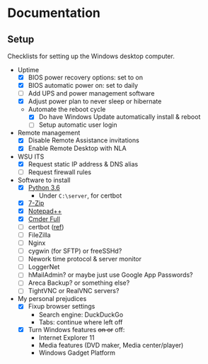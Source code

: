 # Documentation

## Setup

Checklists for setting up the Windows desktop computer.

* Uptime
    * [x] BIOS power recovery options: set to on
    * [x] BIOS automatic power on: set to daily
    * [ ] Add UPS and power management software
    * [x] Adjust power plan to never sleep or hibernate
    * Automate the reboot cycle
        * [x] Do have Windows Update automatically install & reboot
        * [ ] Setup automatic user login
* Remote management
    * [x] Disable Remote Assistance invitations
    * [x] Enable Remote Desktop with NLA
* WSU ITS
    * [x] Request static IP address & DNS alias
    * [ ] Request firewall rules
* Software to install
    * [x] [Python 3.6](https://www.python.org/downloads/release/python-365/)
        * Under `C:\server`, for certbot
    * [x] [7-Zip](https://www.7-zip.org/)
    * [x] [Notepad++](https://notepad-plus-plus.org/download/v7.5.6.html)
    * [x] [Cmder Full](http://cmder.net/)
    * [ ] certbot ([ref](https://community.letsencrypt.org/t/running-certbot-on-windows-phase-1/28348/3))
    * [ ] FileZilla
    * [ ] Nginx
    * [ ] cygwin (for SFTP) or freeSSHd?
    * [ ] Nework time protocol & server monitor
    * [ ] LoggerNet
    * [ ] hMailAdmin? or maybe just use Google App Passwords?
    * [ ] Areca Backup? or something else?
    * [ ] TightVNC or RealVNC servers?
* My personal prejudices
    * [x] Fixup browser settings
        * Search engine: DuckDuckGo
        * Tabs: continue where left off
    * [x] Turn Windows features ~~on or~~ off:
        * Internet Explorer 11
        * Media features (DVD maker, Media center/player)
        * Windows Gadget Platform
        
